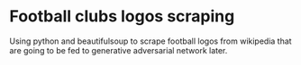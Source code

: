 # Football clubs logos scraping

Using python and beautifulsoup to scrape football logos from wikipedia that are going to be fed to generative adversarial network later.
